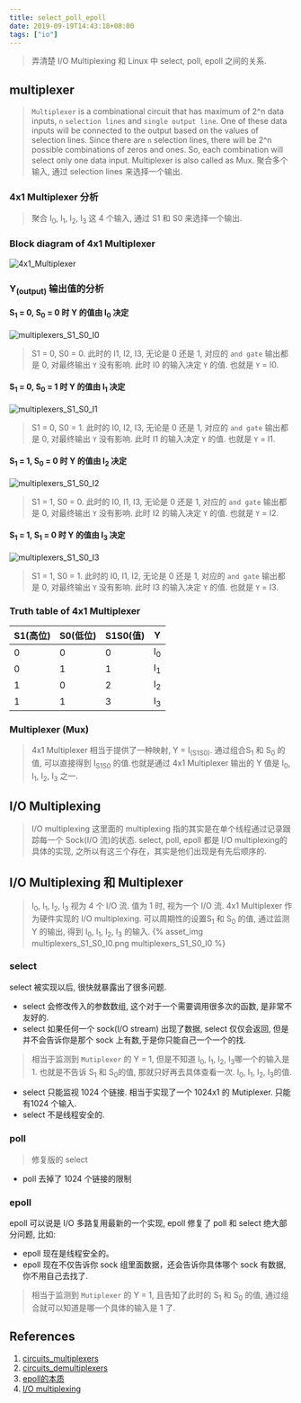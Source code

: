 ```yaml
---
title: select_poll_epoll
date: 2019-09-19T14:43:18+08:00
tags: ["io"]
---
```

> 弄清楚 I/O Multiplexing 和 Linux 中 select, poll, epoll 之间的关系.

## multiplexer

> `Multiplexer` is a combinational circuit that has maximum of 2^n data inputs, `n` `selection lines` and `single output line`. One of these data inputs will be connected to the output based on the values of selection lines.
Since there are `n` selection lines, there will be 2^n possible combinations of zeros and ones. So, each combination will select only one data input. Multiplexer is also called as Mux.
> 聚合多个输入, 通过 selection lines 来选择一个输出.

### 4x1 Multiplexer 分析

> 聚合 I<sub>0</sub>, I<sub>1</sub>, I<sub>2</sub>, I<sub>3</sub> 这 4 个输入, 通过 S1 和 S0 来选择一个输出.

### Block diagram of 4x1 Multiplexer

![4x1_Multiplexer](https://gitee.com/stardustman/pictrues/raw/master/img/4x1_Multiplexer.png)

### Y<sub>(output)</sub> 输出值的分析

#### S<sub>1</sub> = 0, S<sub>0</sub> = 0 时 Y 的值由 I<sub>0</sub> 决定

![multiplexers_S1_S0_I0](https://gitee.com/stardustman/pictrues/raw/master/img/multiplexers_S1_S0_I0.png)
> S1 = 0, S0 = 0. 此时的 I1, I2, I3, 无论是 0 还是 1, 对应的 `and gate` 输出都是 0, 对最终输出 `Y` 没有影响. 此时 I0 的输入决定 `Y` 的值. 也就是 `Y` = I0.

#### S<sub>1</sub> = 0, S<sub>0</sub> = 1 时 Y 的值由 I<sub>1</sub> 决定

![multiplexers_S1_S0_I1](https://gitee.com/stardustman/pictrues/raw/master/img/multiplexers_S1_S0_I1.png)
> S1 = 0, S0 = 1. 此时的 I0, I2, I3, 无论是 0 还是 1, 对应的 `and gate` 输出都是 0, 对最终输出 `Y` 没有影响. 此时 I1 的输入决定 `Y` 的值. 也就是 `Y` = I1.

#### S<sub>1</sub> = 1, S<sub>0</sub> = 0 时 Y 的值由 I<sub>2</sub> 决定

![multiplexers_S1_S0_I2](https://gitee.com/stardustman/pictrues/raw/master/img/multiplexers_S1_S0_I2.png)
> S1 = 1, S0 = 0. 此时的 I0, I1, I3, 无论是 0 还是 1, 对应的 `and gate` 输出都是 0, 对最终输出 `Y` 没有影响. 此时 I2 的输入决定 `Y` 的值. 也就是 `Y` = I2.

#### S<sub>1</sub> = 1, S<sub>1</sub> = 0 时 Y 的值由 I<sub>3</sub> 决定

![multiplexers_S1_S0_I3](https://gitee.com/stardustman/pictrues/raw/master/img/multiplexers_S1_S0_I3.png)
> S1 = 1, S0 = 1. 此时的 I0, I1, I2, 无论是 0 还是 1, 对应的 `and gate` 输出都是 0, 对最终输出 `Y` 没有影响. 此时 I3 的输入决定 `Y` 的值. 也就是 `Y` = I3.

### Truth table of 4x1 Multiplexer

S1(高位) | S0(低位) |S1S0(值)| Y
--| -- | -- | --
0 | 0 | 0 | I<sub>0</sub>
0 | 1 | 1 | I<sub>1</sub>
1 | 0 | 2 | I<sub>2</sub>
1 | 1 | 3 | I<sub>3</sub>

### Multiplexer (Mux)

> 4x1 Multiplexer 相当于提供了一种映射, Y = I<sub>(S1S0)</sub>.
> 通过组合S<sub>1</sub> 和 S<sub>0</sub> 的值, 可以直接得到 I<sub>S1S0</sub> 的值.也就是通过 4x1 Multiplexer 输出的 Y 值是 I<sub>0</sub>, I<sub>1</sub>, I<sub>2</sub>, I<sub>3</sub> 之一.

## I/O Multiplexing

> I/O multiplexing 这里面的 multiplexing 指的其实是在单个线程通过记录跟踪每一个 Sock(I/O 流)的状态.
> select, poll, epoll 都是 I/O multiplexing的具体的实现, 之所以有这三个存在，其实是他们出现是有先后顺序的.

## I/O Multiplexing 和 Multiplexer

> I<sub>0</sub>, I<sub>1</sub>, I<sub>2</sub>, I<sub>3</sub> 视为 4 个 I/O 流. 值为 1 时, 视为一个 I/O 流. 4x1 Multiplexer 作为硬件实现的 I/O multiplexing. 可以周期性的设置S<sub>1</sub> 和 S<sub>0</sub> 的值, 通过监测 Y 的输出, 得到 I<sub>0</sub>, I<sub>1</sub>, I<sub>2</sub>, I<sub>3</sub> 的输入.
{% asset_img multiplexers_S1_S0_I0.png multiplexers_S1_S0_I0 %}

### select

select 被实现以后, 很快就暴露出了很多问题.

* select 会修改传入的参数数组, 这个对于一个需要调用很多次的函数, 是非常不友好的.
* select 如果任何一个 sock(I/O stream) 出现了数据, select 仅仅会返回, 但是并不会告诉你是那个 sock 上有数,于是你只能自己一个一个的找.

> 相当于监测到 `Mutiplexer` 的 Y = 1, 但是不知道 I<sub>0</sub>, I<sub>1</sub>, I<sub>2</sub>, I<sub>3</sub>哪一个的输入是 1. 也就是不告诉 S<sub>1</sub> 和 S<sub>0</sub>的值, 那就只好再去具体查看一次.
I<sub>0</sub>, I<sub>1</sub>, I<sub>2</sub>, I<sub>3</sub>的值.

* select 只能监视 1024 个链接. 相当于实现了一个 1024x1 的 Mutiplexer. 只能有1024 个输入.
* select 不是线程安全的.

### poll

> 修复版的 select

* poll 去掉了 1024 个链接的限制

### epoll

epoll 可以说是 I/O 多路复用最新的一个实现, epoll 修复了 poll 和 select 绝大部分问题, 比如:

* epoll 现在是线程安全的。
* epoll 现在不仅告诉你 sock 组里面数据，还会告诉你具体哪个 sock 有数据, 你不用自己去找了.

> 相当于监测到  `Mutiplexer` 的 Y = 1, 且告知了此时的 S<sub>1</sub> 和 S<sub>0</sub> 的值, 通过组合就可以知道是哪一个具体的输入是 1 了.

## References

1. [circuits_multiplexers](https://www.tutorialspoint.com/digital_circuits/digital_circuits_multiplexers.htm)
2. [circuits_demultiplexers](https://www.tutorialspoint.com/digital_circuits/digital_circuits_demultiplexers.htm)
3. [epoll的本质](https://zhuanlan.zhihu.com/p/64138532)
4. [I/O multiplexing](https://www.zhihu.com/question/32163005)
